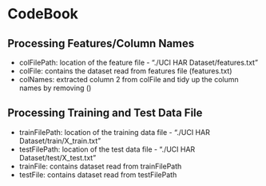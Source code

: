 CodeBook
================

## Processing Features/Column Names

-   colFilePath: location of the feature file - “./UCI HAR
    Dataset/features.txt”
-   colFile: contains the dataset read from features file (features.txt)
-   colNames: extracted column 2 from colFile and tidy up the column
    names by removing ()

## Processing Training and Test Data File

-   trainFilePath: location of the training data file - “./UCI HAR
    Dataset/train/X\_train.txt”
-   testFilePath: location of the test data file - “./UCI HAR
    Dataset/test/X\_test.txt”
-   trainFile: contains dataset read from trainFilePath
-   testFile: contains dataset read from testFilePath
